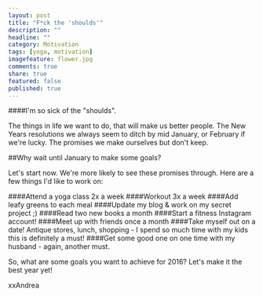 ```yaml
---
layout: post
title: "F*ck the 'shoulds'"
description: ""
headline: ""
category: Motivation
tags: [yoga, motivation]
imagefeature: flower.jpg
comments: true
share: true
featured: false
published: true
---
```


####I'm so sick of the "shoulds". 

The things in life we want to do, that will make us better people. The New Years resolutions we always seem to ditch by mid January, or February if we're lucky. The promises we make ourselves but don't keep.

##Why wait until January to make some goals?

Let's start now. We're more likely to see these promises through. Here are a few things I'd like to work on:

####Attend a yoga class 2x a week
####Workout 3x a week
####Add leafy greens to each meal
####Update my blog & work on my secret project ;)
####Read two new books a month
####Start a fitness Instagram account!
####Meet up with friends once a month
####Take myself out on a date! Antique stores, lunch, shopping - I spend so much time with my kids this is definitely a must!
####Get some good one on one time with my husband - again, another must.

So, what are some goals you want to achieve for 2016?  Let's make it the best year yet!

xxAndrea
